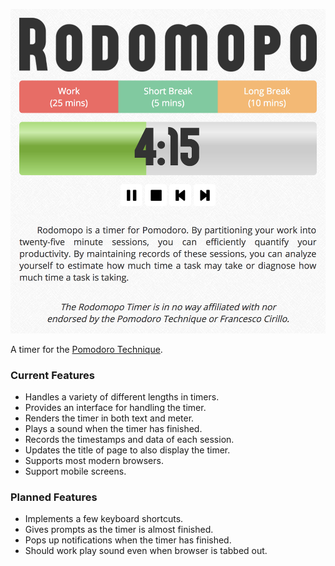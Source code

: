 ![Rodomopo](screenshot.png)

A timer for the [Pomodoro Technique](http://pomodorotechnique.com).

### Current Features ###
* Handles a variety of different lengths in timers.
* Provides an interface for handling the timer.
* Renders the timer in both text and meter.
* Plays a sound when the timer has finished.
* Records the timestamps and data of each session.
* Updates the title of page to also display the timer.
* Supports most modern browsers.
* Support mobile screens.

### Planned Features ###
* Implements a few keyboard shortcuts.
* Gives prompts as the timer is almost finished.
* Pops up notifications when the timer has finished.
* Should work play sound even when browser is tabbed out.
